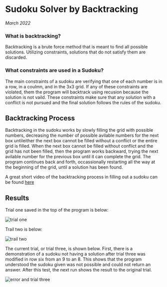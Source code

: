 # Sudoku Solver by Backtracking
_March 2022_

### What is backtracking?
Backtracking is a brute force method that is meant to find all possible solutions. Utilizing constraints, solutions that do not satisfy them are discarded. 

### What constraints are used in a Sudoku?
The main constraints of a sudoku are verifying that one of each number is in a row, in a coulmn, and in the 3x3 grid. If any of these constraints are violated, them the program will backtrack using recusion because the solution is not vaild. These constraints make sure that any solution with a conflict is not pursued and the final solution follows the rules of the sudoku.

## Backtracking Process
Backtracking in the sudoku works by slowly filling the grid with possible numbers, decreasing the number of possible avilable numbers for the next box untileither the next box cannot be filled without a conflict or the entire grid is filled. When the next box cannot be filled without conflict and the grid has not been filled, then the program works backward, trying the next avilable number for the previous box until it can complete the grid. The program continues back and forth, occassionally restarting all the way at the beginning of the grid, until a solution has been found.

A great short video of the backtracking process in filling out a sudoku can be found [here](https://en.wikipedia.org/wiki/Backtracking)

## Results
Trial one saved in the top of the program is below:

![trial one](https://github.com/ZafiroParedes/Data_Structures_and_Algorithms/assets/91034132/63573d9b-4379-49e9-b4fd-4c48bd99787f)

Trail two is below:

![trail two](https://github.com/ZafiroParedes/Data_Structures_and_Algorithms/assets/91034132/53d56f05-c633-4687-96b1-eeee7b2c7e1c)

The current trial, or trial three, is shown below. First, there is a demonstration of a sudoku not having a solution after trial three was modified in row six from an 9 to an 8. This shows that the program understood the sudoku given was not possible and could not return an answer. After this test, the next run shows the result to the original trial.

![error and trial three](https://github.com/ZafiroParedes/Data_Structures_and_Algorithms/assets/91034132/e42447d9-26c3-479a-9afa-3357f7a40032)
